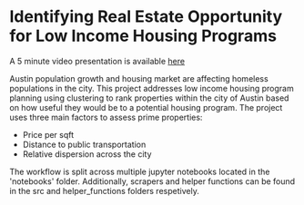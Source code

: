# Identifying Real Estate Opportunity for Low Income Housing Programs

A 5 minute video presentation is available <a href='https://www.youtube.com/watch?v=8ozYt1Slhf8'>here</a>

Austin population growth and housing market are affecting homeless populations in the city. This project addresses low
income housing program planning using clustering to rank properties within the city of Austin based on how useful they 
would be to a potential housing program. The project uses three main factors to assess prime properties:
 - Price per sqft
 - Distance to public transportation
 - Relative dispersion across the city

 The workflow is split across multiple jupyter notebooks located in the 'notebooks' folder. Additionally, scrapers and 
 helper functions can be found in the src and helper_functions folders respetively.